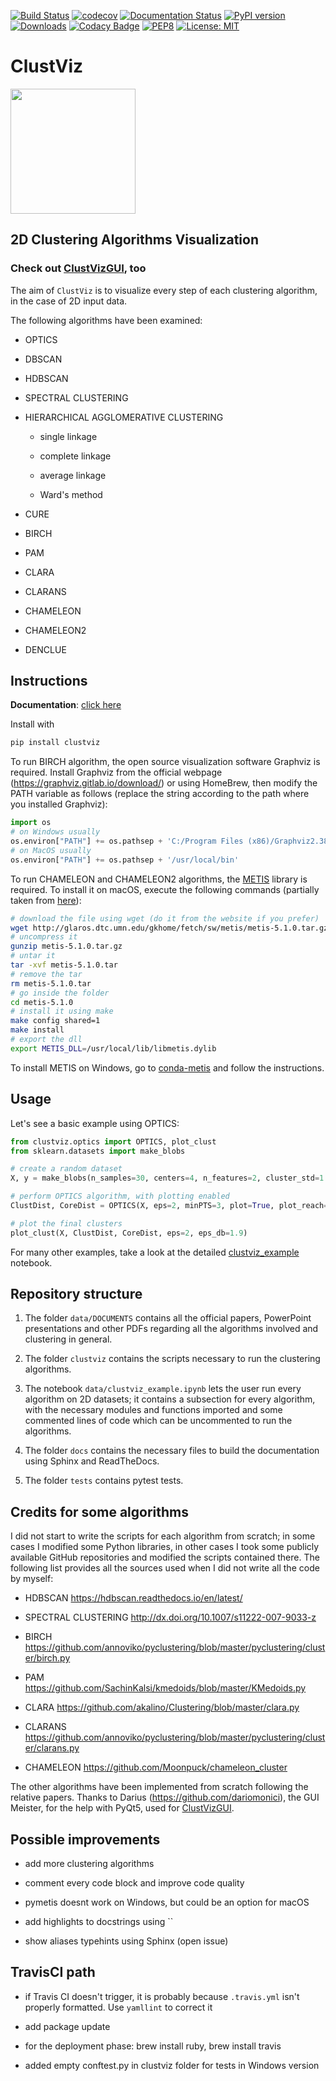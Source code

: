 [![Build Status](https://travis-ci.com/guglielmosanchini/ClustViz.svg?branch=master)](https://travis-ci.com/guglielmosanchini/ClustViz)
[![codecov](https://codecov.io/gh/guglielmosanchini/ClustViz/branch/master/graph/badge.svg)](https://codecov.io/gh/guglielmosanchini/ClustViz)
[![Documentation Status](https://readthedocs.org/projects/clustviz/badge/?version=latest)](https://clustviz.readthedocs.io/en/latest/?badge=latest)
[![PyPI version](https://badge.fury.io/py/clustviz.svg)](https://badge.fury.io/py/clustviz)
[![Downloads](https://pepy.tech/badge/clustviz)](https://pepy.tech/project/clustviz)
[![Codacy Badge](https://app.codacy.com/project/badge/Grade/7df9761faaab4c3cbe9c64aeca44ef48)](https://www.codacy.com/gh/guglielmosanchini/ClustViz/dashboard?utm_source=github.com&amp;utm_medium=referral&amp;utm_content=guglielmosanchini/ClustViz&amp;utm_campaign=Badge_Grade)
[![PEP8](https://img.shields.io/badge/code%20style-pep8-orange.svg)](https://www.python.org/dev/peps/pep-0008/)
[![License: MIT](https://img.shields.io/badge/License-MIT-blue.svg)](https://opensource.org/licenses/MIT)

# ClustViz
<img src="https://raw.githubusercontent.com/guglielmosanchini/ClustViz/master/data/clustviz_logo.png" width="200" height="200">

## 2D Clustering Algorithms Visualization

### Check out [ClustVizGUI](https://github.com/guglielmosanchini/ClustVizGUI), too
The aim of ```ClustViz``` is to visualize every step of each clustering algorithm, in the case of 2D input data.

The following algorithms have been examined:

* OPTICS
  
* DBSCAN
  
* HDBSCAN
  
* SPECTRAL CLUSTERING
  
* HIERARCHICAL AGGLOMERATIVE CLUSTERING
  
  * single linkage
    
  * complete linkage
    
  * average linkage
    
  * Ward's method
    
* CURE
  
* BIRCH
  
* PAM
  
* CLARA
  
* CLARANS
  
* CHAMELEON
  
* CHAMELEON2

* DENCLUE

## Instructions

**Documentation**: [click here](https://clustviz.readthedocs.io/en/latest/)

Install with 
```bash
pip install clustviz
```

To run BIRCH algorithm, the open source visualization software Graphviz is required. 
Install Graphviz from the official webpage (https://graphviz.gitlab.io/download/) or using HomeBrew, then 
modify the PATH variable as follows (replace the string according to the path where you installed Graphviz):

```python
import os
# on Windows usually
os.environ["PATH"] += os.pathsep + 'C:/Program Files (x86)/Graphviz2.38/bin'
# on MacOS usually
os.environ["PATH"] += os.pathsep + '/usr/local/bin'
```

To run CHAMELEON and CHAMELEON2 algorithms, the [METIS](https://metis.readthedocs.io/en/latest/) library is required.
To install it on macOS, execute the following commands (partially taken from [here](http://glaros.dtc.umn.edu/gkhome/metis/metis/download)):

```bash
# download the file using wget (do it from the website if you prefer)
wget http://glaros.dtc.umn.edu/gkhome/fetch/sw/metis/metis-5.1.0.tar.gz
# uncompress it
gunzip metis-5.1.0.tar.gz
# untar it
tar -xvf metis-5.1.0.tar
# remove the tar
rm metis-5.1.0.tar
# go inside the folder
cd metis-5.1.0
# install it using make
make config shared=1
make install
# export the dll
export METIS_DLL=/usr/local/lib/libmetis.dylib
```

To install METIS on Windows, go to [conda-metis](https://github.com/guglielmosanchini/conda-metis) and follow the instructions.

## Usage
Let's see a basic example using OPTICS:

```python
from clustviz.optics import OPTICS, plot_clust
from sklearn.datasets import make_blobs

# create a random dataset
X, y = make_blobs(n_samples=30, centers=4, n_features=2, cluster_std=1.8, random_state=42)

# perform OPTICS algorithm, with plotting enabled
ClustDist, CoreDist = OPTICS(X, eps=2, minPTS=3, plot=True, plot_reach=True)

# plot the final clusters
plot_clust(X, ClustDist, CoreDist, eps=2, eps_db=1.9)
```

For many other examples, take a look at the detailed [clustviz_example](https://github.com/guglielmosanchini/ClustViz/blob/master/data/clustviz_example.ipynb) notebook.

## Repository structure

 1) The folder ```data/DOCUMENTS``` contains all the official papers, PowerPoint presentations and other PDFs regarding all the algorithms involved and clustering in general.
    
 2) The folder ```clustviz``` contains the scripts necessary to run the clustering algorithms.
    
 3) The notebook ```data/clustviz_example.ipynb``` lets the user run every algorithm on 2D datasets; it contains a subsection for every algorithm, with the necessary modules and functions imported and some commented lines of code which can be uncommented to run the algorithms.
    
 4) The folder ```docs``` contains the necessary files to build the documentation using Sphinx and ReadTheDocs.
    
 5) The folder ```tests``` contains pytest tests.

## Credits for some algorithms
I did not start to write the scripts for each algorithm from scratch; in some cases I modified some Python libraries, in other cases I took some publicly available GitHub repositories and modified the scripts contained there. The following list provides all the sources used when I did not write all the code by myself:

* HDBSCAN
https://hdbscan.readthedocs.io/en/latest/
  
* SPECTRAL CLUSTERING
http://dx.doi.org/10.1007/s11222-007-9033-z
  
* BIRCH
https://github.com/annoviko/pyclustering/blob/master/pyclustering/cluster/birch.py
  
* PAM
https://github.com/SachinKalsi/kmedoids/blob/master/KMedoids.py
  
* CLARA
https://github.com/akalino/Clustering/blob/master/clara.py
  
* CLARANS
https://github.com/annoviko/pyclustering/blob/master/pyclustering/cluster/clarans.py
  
* CHAMELEON
https://github.com/Moonpuck/chameleon_cluster

The other algorithms have been implemented from scratch following the relative papers. Thanks to Darius (https://github.com/dariomonici), 
the GUI Meister, for the help with PyQt5, used for [ClustVizGUI](https://github.com/guglielmosanchini/ClustVizGUI).

## Possible improvements
* add more clustering algorithms
  
* comment every code block and improve code quality
  
* pymetis doesnt work on Windows, but could be an option for macOS
  
* add highlights to docstrings using ``
  
* show aliases typehints using Sphinx (open issue)


## TravisCI path
* if Travis CI doesn't trigger, it is probably because ```.travis.yml``` isn't properly formatted. Use ```yamllint``` to correct it
  
* add package update
  
* for the deployment phase: brew install ruby, brew install travis
  
* added empty conftest.py in clustviz folder for tests in Windows version

